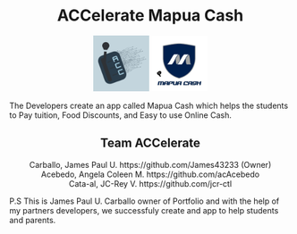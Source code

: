 <h1 align="center"> ACCelerate Mapua Cash</h1>

<p align="center">
  <img src="Assets/Team Logo.png" width="100">
  <img src="Assets/mapua_cash.png" width="100">
</p>

The Developers create an app called Mapua Cash which helps the students to Pay tuition, Food Discounts, and Easy to use Online Cash.

<h2 align="center"> Team ACCelerate</h2>

<div align="center">
  <span>Carballo, James Paul U. https://github.com/James43233 (Owner)</span><br>
  <span>Acebedo, Angela Coleen M. https://github.com/acAcebedo</span><br>
  <span>Cata-al, JC-Rey V. https://github.com/jcr-ctl</span><br>
</div>

<span align="center">P.S This is James Paul U. Carballo owner of Portfolio and with the help of my partners developers, we successfuly create and app to help students and parents. </span>
